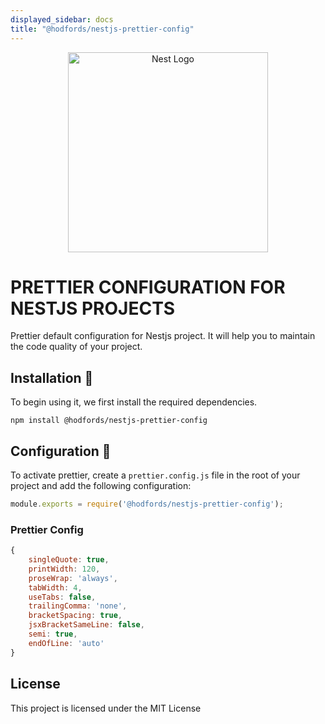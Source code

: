 ```yaml
---
displayed_sidebar: docs
title: "@hodfords/nestjs-prettier-config"
---
```

<p align="center">
  <a href="http://opensource.hodfords.uk" target="blank"><img src="https://opensource.hodfords.uk/img/logo.svg" width="320" alt="Nest Logo" /></a>
</p>

# PRETTIER CONFIGURATION FOR NESTJS PROJECTS
Prettier default configuration for Nestjs project. It will help you to maintain the code quality of your project.

## Installation 🤖
To begin using it, we first install the required dependencies.
```
npm install @hodfords/nestjs-prettier-config
```

## Configuration 🚀
To activate prettier, create a `prettier.config.js` file in the root of your project and add the following configuration:
```javascript
module.exports = require('@hodfords/nestjs-prettier-config');
```

### Prettier Config
```javascript
{
    singleQuote: true,
    printWidth: 120,
    proseWrap: 'always',
    tabWidth: 4,
    useTabs: false,
    trailingComma: 'none',
    bracketSpacing: true,
    jsxBracketSameLine: false,
    semi: true,
    endOfLine: 'auto'
}
```

## License
This project is licensed under the MIT License
